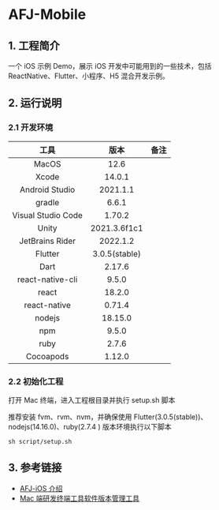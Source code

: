 # AFJ-Mobile

## 1. 工程简介

一个 iOS 示例 Demo，展示 iOS 开发中可能用到的一些技术，包括 ReactNative、Flutter、小程序、H5 混合开发示例。

## 2. 运行说明 

### 2.1 开发环境

|        工具        |     版本      | 备注  |
| :----------------: | :-----------: | :---: |
|       MacOS        |     12.6      |       |
|       Xcode        |    14.0.1     |       |
|   Android Studio   |   2021.1.1    |       |
|       gradle       |     6.6.1     |       |
| Visual Studio Code |    1.70.2     |       |
|       Unity        | 2021.3.6f1c1  |       |
|  JetBrains Rider   |   2022.1.2    |       |
|      Flutter       | 3.0.5(stable) |       |
|        Dart        |    2.17.6     |       |
|  react-native-cli  |     9.5.0     |       |
|       react        |     18.2.0    |       |
|    react-native    |     0.71.4    |       |
|       nodejs       |    18.15.0    |       |
|        npm         |     9.5.0     |       |
|        ruby        |     2.7.6     |       |
|     Cocoapods      |    1.12.0     |       |

### 2.2 初始化工程

打开 Mac 终端，进入工程根目录并执行 setup.sh 脚本

推荐安装 fvm、rvm、nvm，并确保使用 Flutter(3.0.5(stable))、nodejs(14.16.0)、ruby(2.7.4 ) 版本环境执行以下脚本

```shell
sh script/setup.sh
```

## 3. 参考链接

* [AFJ-iOS 介绍](https://yujiuqie.github.io/%E5%AD%A6%E4%B9%A0%E7%AC%94%E8%AE%B0/2023/02/13/study-notes-sample-projects-afj-ios.html)
* [Mac 端研发终端工具软件版本管理工具](https://yujiuqie.github.io/%E7%A0%94%E5%8F%91%E5%A4%87%E5%BF%98/2023/03/14/research-and-development-note-mac-dev-tools.html)